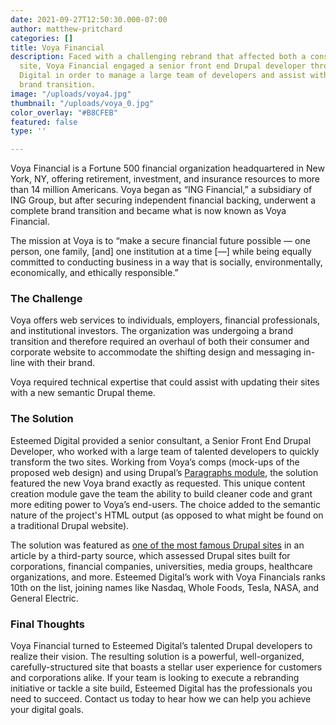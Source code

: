 ```yaml
---
date: 2021-09-27T12:50:30.000-07:00
author: matthew-pritchard
categories: []
title: Voya Financial
description: Faced with a challenging rebrand that affected both a consumer and corporate
  site, Voya Financial engaged a senior front end Drupal developer through Esteemed
  Digital in order to manage a large team of developers and assist with the company’s
  brand transition.
image: "/uploads/voya4.jpg"
thumbnail: "/uploads/voya_0.jpg"
color_overlay: "#B8CFEB"
featured: false
type: ''

---
```

Voya Financial is a Fortune 500 financial organization headquartered in New York, NY, offering retirement, investment, and insurance resources to more than 14 million Americans. Voya began as “ING Financial,” a subsidiary of ING Group, but after securing independent financial backing, underwent a complete brand transition and became what is now known as Voya Financial.

The mission at Voya is to “make a secure financial future possible — one person, one family, \[and\] one institution at a time \[—\] while being equally committed to conducting business in a way that is socially, environmentally, economically, and ethically responsible.”

### The Challenge

Voya offers web services to individuals, employers, financial professionals, and institutional investors. The organization was undergoing a brand transition and therefore required an overhaul of both their consumer and corporate website to accommodate the shifting design and messaging in-line with their brand.

Voya required technical expertise that could assist with updating their sites with a new semantic Drupal theme.

### The Solution

Esteemed Digital provided a senior consultant, a Senior Front End Drupal Developer, who worked with a large team of talented developers to quickly transform the two sites. Working from Voya’s comps (mock-ups of the proposed web design) and using Drupal’s [Paragraphs module](https://www.drupal.org/project/paragraphs), the solution featured the new Voya brand exactly as requested. This unique content creation module gave the team the ability to build cleaner code and grant more editing power to Voya’s end-users. The choice added to the semantic nature of the project's HTML output (as opposed to what might be found on a traditional Drupal website).

The solution was featured as [one of the most famous Drupal sites](https://www.educowebdesign.com/blog/insights/drupal-sites-51-examples-popular-sites-using-drupal) in an article by a third-party source, which assessed Drupal sites built for corporations, financial companies, universities, media groups, healthcare organizations, and more. Esteemed Digital’s work with Voya Financials ranks 10th on the list, joining names like Nasdaq, Whole Foods, Tesla, NASA, and General Electric.

### Final Thoughts

Voya Financial turned to Esteemed Digital’s talented Drupal developers to realize their vision. The resulting solution is a powerful, well-organized, carefully-structured site that boasts a stellar user experience for customers and corporations alike. If your team is looking to execute a rebranding initiative or tackle a site build, Esteemed Digital has the professionals you need to succeed. Contact us today to hear how we can help you achieve your digital goals.